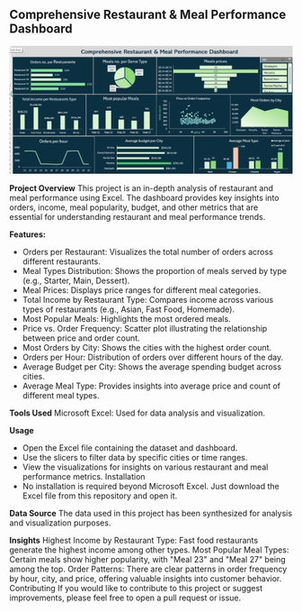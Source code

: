 ## **Comprehensive Restaurant & Meal Performance Dashboard**
![Dashboard Screenshot](Dashboard.png)

**Project Overview**
This project is an in-depth analysis of restaurant and meal performance using Excel. 
The dashboard provides key insights into orders, income, meal popularity, budget, and other metrics that are essential for understanding restaurant and meal performance trends.

**Features:**
- Orders per Restaurant: Visualizes the total number of orders across different restaurants.
- Meal Types Distribution: Shows the proportion of meals served by type (e.g., Starter, Main, Dessert).
- Meal Prices: Displays price ranges for different meal categories.
- Total Income by Restaurant Type: Compares income across various types of restaurants (e.g., Asian, Fast Food, Homemade).
- Most Popular Meals: Highlights the most ordered meals.
- Price vs. Order Frequency: Scatter plot illustrating the relationship between price and order count.
- Most Orders by City: Shows the cities with the highest order count.
- Orders per Hour: Distribution of orders over different hours of the day.
- Average Budget per City: Shows the average spending budget across cities.
- Average Meal Type: Provides insights into average price and count of different meal types.
  
**Tools Used**
Microsoft Excel: Used for data analysis and visualization.

**Usage**
- Open the Excel file containing the dataset and dashboard.
- Use the slicers to filter data by specific cities or time ranges.
- View the visualizations for insights on various restaurant and meal performance metrics.
Installation
- No installation is required beyond Microsoft Excel. Just download the Excel file from this repository and open it.

**Data Source**
The data used in this project has been synthesized for analysis and visualization purposes.

**Insights**
Highest Income by Restaurant Type: Fast food restaurants generate the highest income among other types.
Most Popular Meal Types: Certain meals show higher popularity, with "Meal 23" and "Meal 27" being among the top.
Order Patterns: There are clear patterns in order frequency by hour, city, and price, offering valuable insights into customer behavior.
Contributing
If you would like to contribute to this project or suggest improvements, please feel free to open a pull request or issue.

